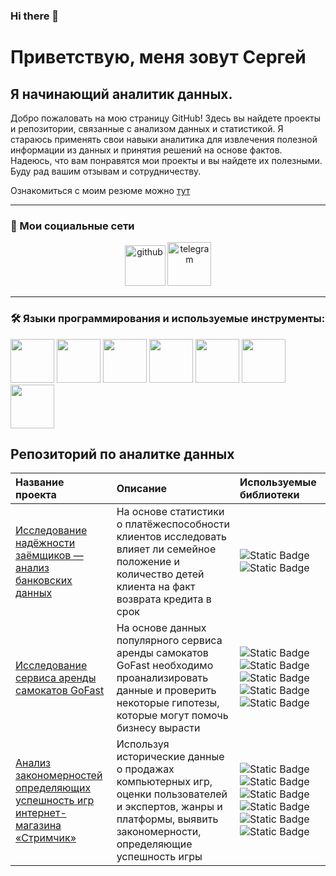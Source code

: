 ### Hi there 👋

# Приветствую, меня зовут Сергей

## Я начинающий аналитик данных.
Добро пожаловать на мою страницу GitHub! Здесь вы найдете проекты и репозитории, связанные с анализом данных и статистикой. Я стараюсь применять свои навыки аналитика для извлечения полезной информации из данных и принятия решений на основе фактов. Надеюсь, что вам понравятся мои проекты и вы найдете их полезными. Буду рад вашим отзывам и сотрудничеству.

Ознакомиться с моим резюме можно [тут](https://hh.ru/resume/91efa9efff0cb9c6ab0039ed1f58446d65486f)

___
### :handshake: Мои социальные сети

<div id="badges" align="center">

[<img src='https://img.icons8.com/?size=512&id=v551nqGeHhGn&format=png' alt='github' height='65'>](https://github.com/Sevav) [<img src='https://img.icons8.com/?size=512&id=63306&format=png' alt='telegram' height='70'>](https://t.me/Sergeivasiltcov) 
</div>

___
### :hammer_and_wrench: Языки программирования и используемые инструменты:


<img src="https://cdn.jsdelivr.net/gh/devicons/devicon/icons/anaconda/anaconda-original.svg" width="70"/> <img src="https://cdn.jsdelivr.net/gh/devicons/devicon/icons/jupyter/jupyter-original-wordmark.svg" width="70"/> <img src="https://cdn.jsdelivr.net/gh/devicons/devicon/icons/python/python-original-wordmark.svg" width="70"/> <img src="https://cdn.jsdelivr.net/gh/devicons/devicon/icons/pandas/pandas-original-wordmark.svg" width="70"/> <img src="https://cdn.jsdelivr.net/gh/devicons/devicon/icons/numpy/numpy-original-wordmark.svg" width="70"/> <img src="https://cdn.jsdelivr.net/gh/devicons/devicon/icons/mysql/mysql-original-wordmark.svg" width="70"/> <img src="https://cdn.jsdelivr.net/gh/devicons/devicon/icons/postgresql/postgresql-original-wordmark.svg" width="70"/> 

## Репозиторий по аналитке данных

| Название проекта | Описание | Используемые библиотеки | 
| :---------------------- | :---------------------- | :---------------------- |
| [Исследование надёжности заёмщиков — анализ банковских данных](https://github.com/Sevav/Projects_practicum_data_analyst/blob/b434154d47f824c232c55cf398ea934bb41a84c6/practicum_data_borrower/%D0%98%D1%81%D1%81%D0%BB%D0%B5%D0%B4%D0%BE%D0%B2%D0%B0%D0%BD%D0%B8%D0%B5%20%D0%BD%D0%B0%D0%B4%D0%B5%D0%B6%D0%BD%D0%BE%D1%81%D1%82%D0%B8%20%D0%B7%D0%B0%D0%B5%D0%BC%D1%89%D0%B8%D0%BA%D0%BE%D0%B2.ipynb) | На основе статистики о платёжеспособности клиентов исследовать влияет ли семейное положение и количество детей клиента на факт возврата кредита в срок | ![Static Badge](https://img.shields.io/badge/Python-%23FCCC1C) ![Static Badge](https://img.shields.io/badge/Pandas-%231C5A7D) |
| [Исследование сервиса аренды самокатов GoFast](https://github.com/Sevav/Projects_practicum_data_analyst/blob/b434154d47f824c232c55cf398ea934bb41a84c6/data_scooter_rental/%D0%98%D1%81%D1%81%D0%BB%D0%B5%D0%B4%D0%BE%D0%B2%D0%B0%D0%BD%D0%B8%D0%B5%20%D1%81%D0%B5%D1%80%D0%B2%D0%B8%D1%81%D0%B0%20%D0%B0%D1%80%D0%B5%D0%BD%D0%B4%D1%8B%20%D1%81%D0%B0%D0%BC%D0%BE%D0%BA%D0%B0%D1%82%D0%BE%D0%B2%20GoFast.ipynb) | На основе данных популярного сервиса аренды самокатов GoFast необходимо проанализировать данные и проверить некоторые гипотезы, которые могут помочь бизнесу вырасти | ![Static Badge](https://img.shields.io/badge/Python-%23FCCC1C) ![Static Badge](https://img.shields.io/badge/Pandas-%231C5A7D) ![Static Badge](https://img.shields.io/badge/Matplotlib-%23749CCC) ![Static Badge](https://img.shields.io/badge/NumPy-%23043444) ![Static Badge](https://img.shields.io/badge/SciPy-%239D9EEC) |
| [Анализ закономерностей определяющих успешность игр интернет-магазина «Стримчик»](https://github.com/Sevav/Projects_practicum_data_analyst/blob/bb2cbf2f18b1eede02041ce47d29e9bf20fd8ae9/data_online_store/%D0%90%D0%BD%D0%B0%D0%BB%D0%B8%D0%B7%20%D0%B7%D0%B0%D0%BA%D0%BE%D0%BD%D0%BE%D0%BC%D0%B5%D1%80%D0%BD%D0%BE%D1%81%D1%82%D0%B5%D0%B9%20%D0%BE%D0%BF%D1%80%D0%B5%D0%B4%D0%B5%D0%BB%D1%8F%D1%8E%D1%89%D0%B8%D1%85%20%D1%83%D1%81%D0%BF%D0%B5%D1%88%D0%BD%D0%BE%D1%81%D1%82%D1%8C%20%D0%B8%D0%B3%D1%80%20%D0%B8%D0%BD%D1%82%D0%B5%D1%80%D0%BD%D0%B5%D1%82-%D0%BC%D0%B0%D0%B3%D0%B0%D0%B7%D0%B8%D0%BD%D0%B0%20%C2%AB%D0%A1%D1%82%D1%80%D0%B8%D0%BC%D1%87%D0%B8%D0%BA%C2%BB.ipynb) | Используя исторические данные о продажах компьютерных игр, оценки пользователей и экспертов, жанры и платформы, выявить закономерности, определяющие успешность игры | ![Static Badge](https://img.shields.io/badge/Python-%23FCCC1C) ![Static Badge](https://img.shields.io/badge/Pandas-%231C5A7D) ![Static Badge](https://img.shields.io/badge/Matplotlib-%23749CCC) ![Static Badge](https://img.shields.io/badge/NumPy-%23043444) ![Static Badge](https://img.shields.io/badge/SciPy-%239D9EEC) ![Static Badge](https://img.shields.io/badge/Seaborn-%232E346C) |

<!--
**Sevav/Sevav** is a ✨ _special_ ✨ repository because its `README.md` (this file) appears on your GitHub profile.

Here are some ideas to get you started:

- 🔭 I’m currently working on ...
- 🌱 I’m currently learning ...
- 👯 I’m looking to collaborate on ...
- 🤔 I’m looking for help with ...
- 💬 Ask me about ...
- 📫 How to reach me: ...
- 😄 Pronouns: ...
- ⚡ Fun fact: ...
-->
